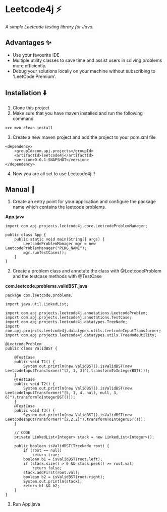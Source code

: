 # Leetcode4j ⚡

*A simple Leetcode testing library for Java.*

## Advantages ✨

* Use your favourite IDE
* Multiple utility classes to save time and assist users in solving problems more efficiently.
* Debug your solutions locally on your machine without subscribing to 'LeetCode Premium'.

## **Installation** ⬇️

1. Clone this project
2. Make sure that you have maven installed and run the following command
```
>>> mvn clean install
```
3. Create a new maven project and add the project to your pom.xml file
```
<dependency>
    <groupId>com.apj.projects</groupId>
    <artifactId>leetcode4j</artifactId>
    <version>0.0.1-SNAPSHOT</version>
</dependency>
```
4. Now you are all set to use Leetcode4j !!


## **Manual** 📖

1. Create an entry point for your application and configure the package name which contains the leetcode problems.
 
**App.java**
```
import com.apj.projects.leetcode4j.core.LeetcodeProblemManager;

public class App {
    public static void main(String[] args) {
        LeetcodeProblemManager mgr = new LeetcodeProblemManager("PCKG_NAME");
        mgr.runTestCases();
    }
}

```
2. Create a problem class and annotate the class with @LeetcodeProblem and the testcase methods with @TestCase

**com.leetcode.problems.validBST.java**
```
package com.leetcode.problems;

import java.util.LinkedList;

import com.apj.projects.leetcode4j.annotations.LeetcodeProblem;
import com.apj.projects.leetcode4j.annotations.TestCase;
import com.apj.projects.leetcode4j.datatypes.TreeNode;
import com.apj.projects.leetcode4j.datatypes.utils.LeetcodeInputTransformer;
import com.apj.projects.leetcode4j.datatypes.utils.TreeNodeUtility;

@LeetcodeProblem
public class ValidBST {

	@TestCase
	public void T1() {
		System.out.println(new ValidBST().isValidBST(new LeetcodeInputTransformer("[2, 1, 3]").transformToIntegerBST()));
	}
	@TestCase
	public void T2() {
		System.out.println(new ValidBST().isValidBST(new LeetcodeInputTransformer("[5, 1, 4, null, null, 3, 6]").transformToIntegerBST()));
	}
	@TestCase
	public void T3() {
		System.out.println(new ValidBST().isValidBST(new LeetcodeInputTransformer("[2,2,2]").transformToIntegerBST()));
	}

	// CODE
	private LinkedList<Integer> stack = new LinkedList<Integer>();

	public boolean isValidBST(TreeNode root) {
		if (root == null)
			return true;
		boolean b1 = isValidBST(root.left);
		if (stack.size() > 0 && stack.peek() >= root.val)
			return false;
		stack.addFirst(root.val);
		boolean b2 = isValidBST(root.right);
		System.out.println(stack);
		return b1 && b2;
	}
}
```
3. Run App.java
